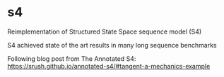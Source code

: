 # s4
Reimplementation of Structured State Space sequence model (S4)

S4 achieved state of the art results in many long sequence benchmarks

Following blog post from The Annotated S4:
https://srush.github.io/annotated-s4/#tangent-a-mechanics-example
